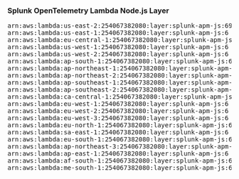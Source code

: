 <h3>Splunk OpenTelemetry Lambda Node.js Layer</h3>

<pre>
arn:aws:lambda:us-east-2:254067382080:layer:splunk-apm-js:69
arn:aws:lambda:us-east-1:254067382080:layer:splunk-apm-js:6
arn:aws:lambda:eu-central-1:254067382080:layer:splunk-apm-js:6
arn:aws:lambda:us-west-1:254067382080:layer:splunk-apm-js:6
arn:aws:lambda:us-west-2:254067382080:layer:splunk-apm-js:6
arn:aws:lambda:ap-south-1:254067382080:layer:splunk-apm-js:6
arn:aws:lambda:ap-northeast-1:254067382080:layer:splunk-apm-js:6
arn:aws:lambda:ap-northeast-2:254067382080:layer:splunk-apm-js:6
arn:aws:lambda:ap-southeast-1:254067382080:layer:splunk-apm-js:6
arn:aws:lambda:ap-southeast-2:254067382080:layer:splunk-apm-js:6
arn:aws:lambda:ca-central-1:254067382080:layer:splunk-apm-js:6
arn:aws:lambda:eu-west-1:254067382080:layer:splunk-apm-js:6
arn:aws:lambda:eu-west-2:254067382080:layer:splunk-apm-js:6
arn:aws:lambda:eu-west-3:254067382080:layer:splunk-apm-js:6
arn:aws:lambda:eu-north-1:254067382080:layer:splunk-apm-js:6
arn:aws:lambda:sa-east-1:254067382080:layer:splunk-apm-js:6
arn:aws:lambda:eu-south-1:254067382080:layer:splunk-apm-js:6
arn:aws:lambda:ap-northeast-3:254067382080:layer:splunk-apm-js:6
arn:aws:lambda:ap-east-1:254067382080:layer:splunk-apm-js:6
arn:aws:lambda:af-south-1:254067382080:layer:splunk-apm-js:6
arn:aws:lambda:me-south-1:254067382080:layer:splunk-apm-js:6
</pre>
